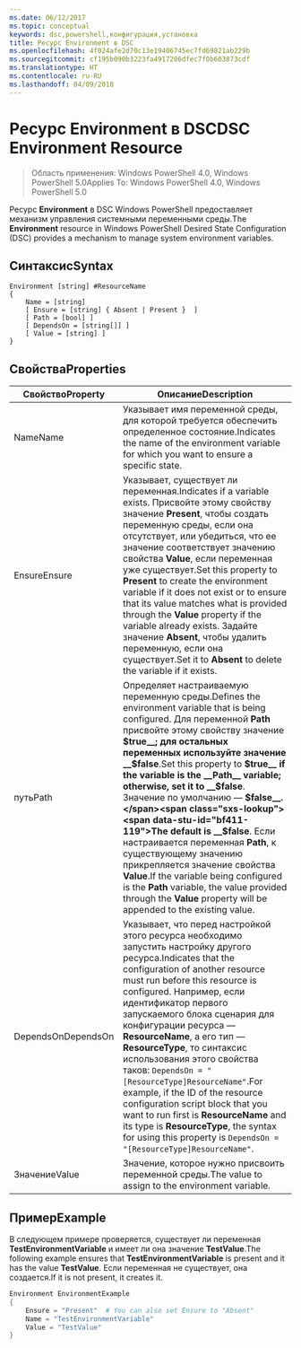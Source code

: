```yaml
---
ms.date: 06/12/2017
ms.topic: conceptual
keywords: dsc,powershell,конфигурация,установка
title: Ресурс Environment в DSC
ms.openlocfilehash: 4f024afe2d70c13e19406745ec7fd69821ab229b
ms.sourcegitcommit: cf195b090b3223fa4917206dfec7f0b603873cdf
ms.translationtype: HT
ms.contentlocale: ru-RU
ms.lasthandoff: 04/09/2018
---
```

# <a name="dsc-environment-resource"></a><span data-ttu-id="bf411-103">Ресурс Environment в DSC</span><span class="sxs-lookup"><span data-stu-id="bf411-103">DSC Environment Resource</span></span>

> <span data-ttu-id="bf411-104">Область применения: Windows PowerShell 4.0, Windows PowerShell 5.0</span><span class="sxs-lookup"><span data-stu-id="bf411-104">Applies To: Windows PowerShell 4.0, Windows PowerShell 5.0</span></span>

<span data-ttu-id="bf411-105">Ресурс __Environment__ в DSC Windows PowerShell предоставляет механизм управления системными переменными среды.</span><span class="sxs-lookup"><span data-stu-id="bf411-105">The __Environment__ resource in Windows PowerShell Desired State Configuration (DSC) provides a mechanism to manage system environment variables.</span></span>

## <a name="syntax"></a><span data-ttu-id="bf411-106">Синтаксис</span><span class="sxs-lookup"><span data-stu-id="bf411-106">Syntax</span></span>
``` mof
Environment [string] #ResourceName
{
    Name = [string]
    [ Ensure = [string] { Absent | Present }  ]
    [ Path = [bool] ]
    [ DependsOn = [string[]] ]
    [ Value = [string] ]
}
```

## <a name="properties"></a><span data-ttu-id="bf411-107">Свойства</span><span class="sxs-lookup"><span data-stu-id="bf411-107">Properties</span></span>

|  <span data-ttu-id="bf411-108">Свойство</span><span class="sxs-lookup"><span data-stu-id="bf411-108">Property</span></span>  |  <span data-ttu-id="bf411-109">Описание</span><span class="sxs-lookup"><span data-stu-id="bf411-109">Description</span></span>   |
|---|---|
| <span data-ttu-id="bf411-110">Name</span><span class="sxs-lookup"><span data-stu-id="bf411-110">Name</span></span>| <span data-ttu-id="bf411-111">Указывает имя переменной среды, для которой требуется обеспечить определенное состояние.</span><span class="sxs-lookup"><span data-stu-id="bf411-111">Indicates the name of the environment variable for which you want to ensure a specific state.</span></span>|
| <span data-ttu-id="bf411-112">Ensure</span><span class="sxs-lookup"><span data-stu-id="bf411-112">Ensure</span></span>| <span data-ttu-id="bf411-113">Указывает, существует ли переменная.</span><span class="sxs-lookup"><span data-stu-id="bf411-113">Indicates if a variable exists.</span></span> <span data-ttu-id="bf411-114">Присвойте этому свойству значение __Present__, чтобы создать переменную среды, если она отсутствует, или убедиться, что ее значение соответствует значению свойства __Value__, если переменная уже существует.</span><span class="sxs-lookup"><span data-stu-id="bf411-114">Set this property to __Present__ to create the environment variable if it does not exist or to ensure that its value matches what is provided through the __Value__ property if the variable already exists.</span></span> <span data-ttu-id="bf411-115">Задайте значение __Absent__, чтобы удалить переменную, если она существует.</span><span class="sxs-lookup"><span data-stu-id="bf411-115">Set it to __Absent__ to delete the variable if it exists.</span></span>|
| <span data-ttu-id="bf411-116">путь</span><span class="sxs-lookup"><span data-stu-id="bf411-116">Path</span></span>| <span data-ttu-id="bf411-117">Определяет настраиваемую переменную среды.</span><span class="sxs-lookup"><span data-stu-id="bf411-117">Defines the environment variable that is being configured.</span></span> <span data-ttu-id="bf411-118">Для переменной __Path__ присвойте этому свойству значение __$true__; для остальных переменных используйте значение __$false__.</span><span class="sxs-lookup"><span data-stu-id="bf411-118">Set this property to __$true__ if the variable is the __Path__ variable; otherwise, set it to __$false__.</span></span> <span data-ttu-id="bf411-119">Значение по умолчанию — __$false__.</span><span class="sxs-lookup"><span data-stu-id="bf411-119">The default is __$false__.</span></span> <span data-ttu-id="bf411-120">Если настраивается переменная __Path__, к существующему значению прикрепляется значение свойства __Value__.</span><span class="sxs-lookup"><span data-stu-id="bf411-120">If the variable being configured is the __Path__ variable, the value provided through the __Value__ property will be appended to the existing value.</span></span>|
| <span data-ttu-id="bf411-121">DependsOn</span><span class="sxs-lookup"><span data-stu-id="bf411-121">DependsOn</span></span> | <span data-ttu-id="bf411-122">Указывает, что перед настройкой этого ресурса необходимо запустить настройку другого ресурса.</span><span class="sxs-lookup"><span data-stu-id="bf411-122">Indicates that the configuration of another resource must run before this resource is configured.</span></span> <span data-ttu-id="bf411-123">Например, если идентификатор первого запускаемого блока сценария для конфигурации ресурса — __ResourceName__, а его тип — __ResourceType__, то синтаксис использования этого свойства таков: `DependsOn = "[ResourceType]ResourceName"`.</span><span class="sxs-lookup"><span data-stu-id="bf411-123">For example, if the ID of the resource configuration script block that you want to run first is __ResourceName__ and its type is __ResourceType__, the syntax for using this property is `DependsOn = "[ResourceType]ResourceName"`.</span></span>|
| <span data-ttu-id="bf411-124">Значение</span><span class="sxs-lookup"><span data-stu-id="bf411-124">Value</span></span>| <span data-ttu-id="bf411-125">Значение, которое нужно присвоить переменной среды.</span><span class="sxs-lookup"><span data-stu-id="bf411-125">The value to assign to the environment variable.</span></span>|

## <a name="example"></a><span data-ttu-id="bf411-126">Пример</span><span class="sxs-lookup"><span data-stu-id="bf411-126">Example</span></span>

<span data-ttu-id="bf411-127">В следующем примере проверяется, существует ли переменная __TestEnvironmentVariable__ и имеет ли она значение __TestValue__.</span><span class="sxs-lookup"><span data-stu-id="bf411-127">The following example ensures that __TestEnvironmentVariable__ is present and it has the value __TestValue__.</span></span> <span data-ttu-id="bf411-128">Если переменная не существует, она создается.</span><span class="sxs-lookup"><span data-stu-id="bf411-128">If it is not present, it creates it.</span></span>

```powershell
Environment EnvironmentExample
{
    Ensure = "Present"  # You can also set Ensure to "Absent"
    Name = "TestEnvironmentVariable"
    Value = "TestValue"
}
```